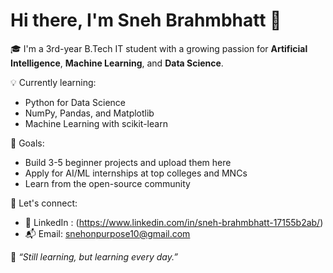 # Hi there, I'm Sneh Brahmbhatt 👋

🎓 I'm a 3rd-year B.Tech IT student with a growing passion for **Artificial Intelligence**, **Machine Learning**, and **Data Science**.

💡 Currently learning:
- Python for Data Science
- NumPy, Pandas, and Matplotlib
- Machine Learning with scikit-learn

📌 Goals:
- Build 3-5 beginner projects and upload them here
- Apply for AI/ML internships at top colleges and MNCs
- Learn from the open-source community

🚀 Let's connect:
- 💼 LinkedIn : (https://www.linkedin.com/in/sneh-brahmbhatt-17155b2ab/)
- 📬 Email: snehonpurpose10@gmail.com

🌱 *“Still learning, but learning every day.”*
